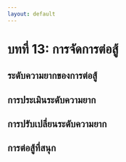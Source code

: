 ```yaml
---
layout: default
---
```

# บทที่ 13: การจัดการต่อสู้
## ระดับความยากของการต่อสู้
## การประเมินระดับความยาก
## การปรับเปลี่ยนระดับความยาก
## การต่อสู้ที่สนุก